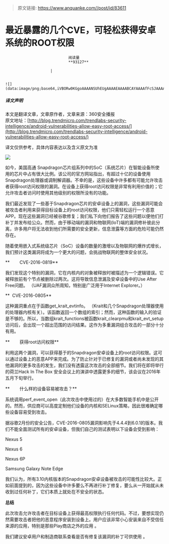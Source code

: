 > 原文链接: https://www.anquanke.com//post/id/83611 


# 最近暴露的几个CVE，可轻松获得安卓系统的ROOT权限


                                阅读量   
                                **93127**
                            
                        |
                        
                                                                                                                                    ![](data:image/png;base64,iVBORw0KGgoAAAANSUhEUgAAAAEAAAABCAYAAAAfFcSJAAAAAXNSR0IArs4c6QAAAARnQU1BAACxjwv8YQUAAAAJcEhZcwAADsQAAA7EAZUrDhsAAAANSURBVBhXYzh8+PB/AAffA0nNPuCLAAAAAElFTkSuQmCC)
                                                                                            



##### 译文声明

本文是翻译文章，文章原作者，文章来源：360安全播报
                                <br>原文地址：[http://blog.trendmicro.com/trendlabs-security-intelligence/android-vulnerabilities-allow-easy-root-access/](http://blog.trendmicro.com/trendlabs-security-intelligence/android-vulnerabilities-allow-easy-root-access/)

译文仅供参考，具体内容表达以及含义原文为准

[![](https://p2.ssl.qhimg.com/t019164240e8dec63fc.jpg)](https://p2.ssl.qhimg.com/t019164240e8dec63fc.jpg)

如今，美国高通 Snapdragon芯片组系列中的SoC（系统芯片）在智能设备所使用的芯片中占有很大比例。该公司的官方网站指出，有超过十亿的设备使用Snapdragon处理器或调制解调器。不幸的是，这些设备中许多都有可能允许攻击者获得root访问权限的漏洞。在设备上获得root访问权限是非常有利用价值的；它允许攻击者访问时使用其他级别的权限所没有的功能。



我们最近发现了一些基于Snapdragon芯片的安卓设备上的漏洞，这些漏洞可能会被攻击者利用来获得目标设备上的root访问权限，他们只需轻松运行一个恶意APP。现在这些漏洞已经被谷歌修复；我们私下向他们报告了这些问题以便他们打补丁并发布给公众。然而，由于移动端的漏洞和物联网(IoT)端的漏洞修补彼此分离，许多用户将无法收到他们所需要的安全更新，信息泄露等方面的危险可能仍然存在。



随着使用嵌入式系统级芯片（SoC）设备的数量的激增以及物联网的爆炸式增长，我们预计这类漏洞将成为一个更大的问题，会挑战物联网的整体安全状况。



**        CVE-2016-0819**

我们发现这个特别的漏洞，它在内核内的对象被释放时被描述为一个逻辑错误。它被释放前有个节点被删除过两次。这将导致信息泄漏及安卓设备中的Use After Free问题。 （UAF漏洞众所周知，特别是广泛用于Internet Explorer。）



**  CVE-2016-0805**

这种漏洞重点在于函数get_krait_evtinfo。 （Krait和几个Snapdragon处理器使用的处理器内核有关）。该函数返回一个数组的索引；然而，这种函数的输入的验证是不够的。所以，当数组krait_functions被函数krait_clearpmu和krait_evt_setup访问后，会出现一个超出范围的访问结果。这作为多重漏洞组合攻击的一部分十分有用。



**        获得root访问权限**

利用这两个漏洞，可以获得基于的Snapdragon安卓设备上的root访问权限。这可以通过设备上的恶意APP来完成。为了防止针对于已修复的漏洞或者尚未发现的其他漏洞的更多攻击的发生，我们没有透露这次攻击的全部细节。我们将在即将举行的荷兰Hack In The Box 安全会议上的演讲中透露更多的细节，该会议在2016年五月下旬举行。



**        什么样的设备容易被攻击？**

系统调用perf_event_open（此次攻击中使用过的）在大多数智能手机中是公开的。然而，供应商可以高度定制他们设备的内核和SELinux策略，因此很难确定哪些设备容易受到攻击。



据谷歌2月份的安全公告，CVE-2016-0805漏洞影响先于4.4.4到6.0.1的版本。我们不能全面测试所有的安卓设备，但我们自己的测试表明以下设备会受到影响：

Nexus 5

Nexus 6

Nexus 6P

Samsung Galaxy Note Edge



我们认为，所有3.10内核版本的Snapdragon安卓设备被攻击的可能性比较大。正如前面提到的，因为这些设备中许多要么不再进行补丁修复，要么从一开始就从未收到过任何补丁，它们本质上就处在不安全的状态。



**总结**

此次攻击允许攻击者在目标设备上获得最高权限执行任何代码。不过，要想实现仍然需要攻击者把他的恶意程序安装到设备上。用户应该非常小心安装来自不受信任来源的应用，特别是那些Play商店之外的应用 。



我们建议安卓用户和制造商联系查看是否有修复该漏洞的补丁可供使用 。
